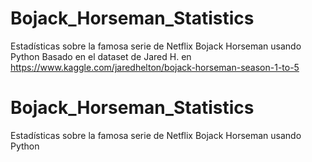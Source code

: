 # Bojack_Horseman_Statistics
Estadísticas sobre la famosa serie de Netflix Bojack Horseman usando Python
Basado en el dataset de Jared H. en https://www.kaggle.com/jaredhelton/bojack-horseman-season-1-to-5
# Bojack_Horseman_Statistics
Estadísticas sobre la famosa serie de Netflix Bojack Horseman usando Python
